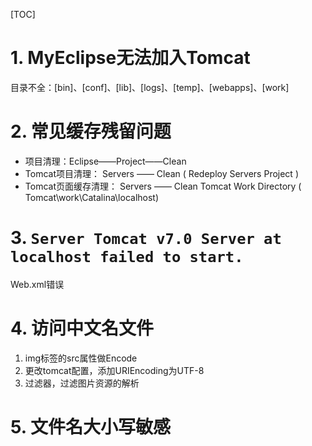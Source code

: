 
[TOC]
# 1. MyEclipse无法加入Tomcat

目录不全：[bin]、[conf]、[lib]、[logs]、[temp]、[webapps]、[work]


# 2. 常见缓存残留问题
- 项目清理：Eclipse——Project——Clean
- Tomcat项目清理： Servers —— Clean  ( Redeploy Servers Project )
- Tomcat页面缓存清理： Servers —— Clean Tomcat Work Directory ( Tomcat\work\Catalina\localhost\)


# 3.  ` Server Tomcat v7.0 Server at localhost failed to start.  `
Web.xml错误


# 4. 访问中文名文件
  1.  img标签的src属性做Encode
  2. 更改tomcat配置，添加URIEncoding为UTF-8
  3. 过滤器，过滤图片资源的解析


# 5. 文件名大小写敏感